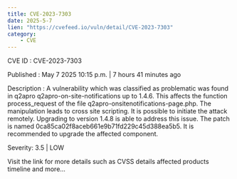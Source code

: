 ```yaml
---
title: CVE-2023-7303
date: 2025-5-7
lien: "https://cvefeed.io/vuln/detail/CVE-2023-7303"
category:
    - CVE
---
```


CVE ID : CVE-2023-7303

Published :  May 7
2025
10:15 p.m. | 7 hours
41 minutes ago

Description : A vulnerability
which was classified as problematic
was found in q2apro q2apro-on-site-notifications up to 1.4.6. This affects the function process_request of the file q2apro-onsitenotifications-page.php. The manipulation leads to cross site scripting. It is possible to initiate the attack remotely. Upgrading to version 1.4.8 is able to address this issue. The patch is named 0ca85ca02f8aceb661e9b71fd229c45d388ea5b5. It is recommended to upgrade the affected component.

Severity: 3.5 | LOW

Visit the link for more details
such as CVSS details
affected products
timeline
and more...

